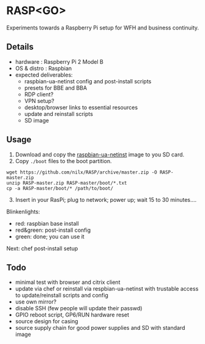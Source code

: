 # RASP\<GO>

Experiments towards a Raspberry Pi setup for WFH and business continuity.

## Details

* hardware : Raspberry Pi 2 Model B
* OS & distro : Raspbian
* expected deliverables:
  * raspbian-ua-netinst config and post-install scripts
  * presets for BBE and BBA
  * RDP client?
  * VPN setup?
  * desktop/browser links to essential resources
  * update and reinstall scripts
  * SD image

## Usage

1. Download and copy the [raspbian-ua-netinst][ua] image to you SD card.
2. Copy `./boot` files to the boot partition.

```
wget https://github.com/nilx/RASP/archive/master.zip -O RASP-master.zip
unzip RASP-master.zip RASP-master/boot/*.txt
cp -a RASP-master/boot/* /path/to/boot/
```

3. Insert in your RasPi; plug to network; power up; wait 15 to 30 minutes....

Blinkenlights:
* red: raspbian base install
* red&green: post-install config
* green: done; you can use it

Next: chef post-install setup


## Todo

* minimal test with browser and citrix client
* update via chef or reinstall via respbian-ua-netinst with trustable
  access to update/reinstall scripts and config
* use own mirror?
* disable SSH (few people will update their passwd)
* GPIO reboot script, GP6/RUN hardware reset
* source design for casing
* source supply chain for good power supplies and SD with standard image

[ua]: https://github.com/debian-pi/raspbian-ua-netinst